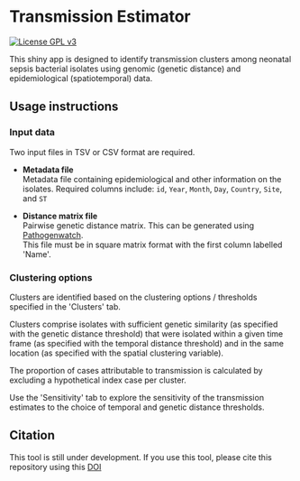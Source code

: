 # Transmission Estimator  
[![License GPL v3](https://img.shields.io/badge/license-GPL%20v3-blue.svg)](https://www.gnu.org/licenses/gpl-3.0.en.html)

This shiny app is designed to identify transmission clusters among neonatal sepsis bacterial isolates using genomic (genetic distance) and epidemiological (spatiotemporal) data.


## Usage instructions  

### Input data  
Two input files in TSV or CSV format are required.  

- **Metadata file**  
Metadata file containing epidemiological and other information on the isolates.
Required columns include: `id`, `Year`, `Month`, `Day`, `Country`, `Site`, and `ST`  

- **Distance matrix file**  
Pairwise genetic distance matrix. This can be generated using [Pathogenwatch](https://pathogen.watch/).  
This file must be in square matrix format with the first column labelled 'Name'.  


### Clustering options 
Clusters are identified based on the clustering options / thresholds specified in the 'Clusters' tab.  

Clusters comprise isolates with sufficient genetic similarity (as specified with the genetic distance threshold) that were isolated within a given time frame (as specified with the temporal distance threshold) and in the same location (as specified with the spatial clustering variable).  

The proportion of cases attributable to transmission is calculated by excluding a hypothetical index case per cluster.

Use the 'Sensitivity' tab to explore the sensitivity of the transmission estimates to the choice of temporal and genetic distance thresholds.  



## Citation  
This tool is still under development. If you use this tool, please cite this repository using this [DOI](#) 
